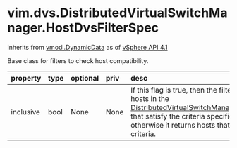 vim.dvs.DistributedVirtualSwitchManager.HostDvsFilterSpec
=========================================================
inherits from [vmodl.DynamicData](docs/vmodl.DynamicData.md)
as of [vSphere API 4.1](vim.version.md#vim.version.version6)


Base class for filters to check host compatibility.

| property | type | optional | priv | desc |
|:---------|:-----|:---------|:-----|:-----|
| inclusive | bool | None | None | If this flag is true, then the filter returns the hosts in the  <a href="vim.dvs.DistributedVirtualSwitchManager.HostContainer.md">DistributedVirtualSwitchManagerHostContainer</a>  that satisfy the criteria specified by this filter, otherwise  it returns hosts that don't meet the criteria. |


